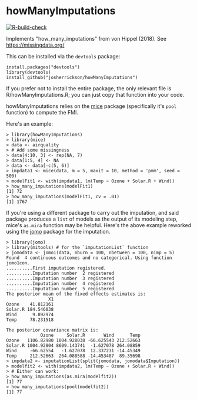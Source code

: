 # howManyImputations
[![R-build-check](https://github.com/josherrickson/howManyImputations/workflows/R-build-check/badge.svg)](https://github.com/josherrickson/howManyImputations/actions)

Implements "how_many_imputations" from von Hippel (2018). See
https://missingdata.org/

This can be installed via the `devtools` package:

```
install.packages("devtools")
library(devtools)
install_github("josherrickson/howManyImputations")
```

If you prefer not to install the entire package, the only relevant file is
R/howManyImputations.R; you can just copy that function into your code.

howManyImputations relies on the
[mice](https://cran.r-project.org/web/packages/mice/index.html) package
(specifically it's `pool` function) to compute the FMI.

Here's an example:

```{r}
> library(howManyImputations)
> library(mice)
> data <- airquality
> # Add some missingness
> data[4:10, 3] <- rep(NA, 7)
> data[1:5, 4] <- NA
> data <- data[-c(5, 6)]
> impdata1 <- mice(data, m = 5, maxit = 10, method = 'pmm', seed = 500)
> modelFit1 <- with(impdata1, lm(Temp ~ Ozone + Solar.R + Wind))
> how_many_imputations(modelFit1)
[1] 72
> how_many_imputations(modelFit1, cv = .01)
[1] 1767
```

If you're using a different package to carry out the imputation, and said
package produces a `list` of models as the output of its modeling step, mice's
`as.mira` function may be helpful. Here's the above example reworked using the
[jomo](https://cran.r-project.org/web/packages/jomo/index.html) package for the
imputation.


```{r}
> library(jomo)
> library(mitools) # for the `imputationList` function
> jomodata <- jomo1(data, nburn = 100, nbetween = 100, nimp = 5)
Found  4 continuous outcomes and no categorical. Using function jomo1con.
..........First imputation registered.
..........Imputation number  2 registered
..........Imputation number  3 registered
..........Imputation number  4 registered
..........Imputation number  5 registered
The posterior mean of the fixed effects estimates is:
                X1
Ozone    41.812161
Solar.R 184.546038
Wind      9.892974
Temp     78.231518

The posterior covariance matrix is:
             Ozone     Solar.R       Wind      Temp
Ozone   1106.82980 1004.928038 -66.625543 212.52663
Solar.R 1004.92804 8609.143741  -1.627078 264.08859
Wind     -66.62554   -1.627078  12.337231 -14.45349
Temp     212.52663  264.088588 -14.453487  89.35698
> impdata2 <- imputationList(split(jomodata, jomodata$Imputation))
> modelfit2 <- with(impdata2, lm(Temp ~ Ozone + Solar.R + Wind))
> # Either can work:
> how_many_imputations(as.mira(modelfit2))
[1] 77
> how_many_imputations(pool(modelfit2))
[1] 77
```
